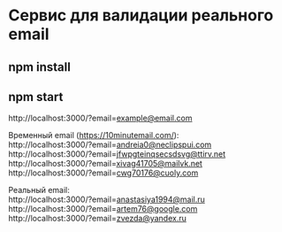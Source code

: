 # Сервис для валидации реального email

## npm install
## npm start
http://localhost:3000/?email=example@email.com


Временный email (https://10minutemail.com/):<br />
http://localhost:3000/?email=andreia0@neclipspui.com<br />
http://localhost:3000/?email=jfwpgteinqsecsdsvg@ttirv.net<br />
http://localhost:3000/?email=xivag41705@mailvk.net<br />
http://localhost:3000/?email=cwg70176@cuoly.com

Реальный email:<br />
http://localhost:3000/?email=anastasiya1994@mail.ru<br />
http://localhost:3000/?email=artem76@google.com<br />
http://localhost:3000/?email=zvezda@yandex.ru



